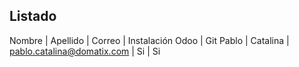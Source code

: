 Listado
----------------
Nombre | Apellido | Correo | Instalación Odoo | Git
Pablo | Catalina | pablo.catalina@domatix.com | Si | Si